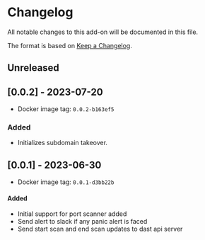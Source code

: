 # Changelog
All notable changes to this add-on will be documented in this file.

The format is based on [Keep a Changelog](https://keepachangelog.com/en/1.0.0/).

## Unreleased

## [0.0.2] - 2023-07-20
- Docker image tag: `0.0.2-b163ef5`
### Added
- Initializes subdomain takeover.

## [0.0.1] - 2023-06-30
- Docker image tag: `0.0.1-d3bb22b`
#### Added
- Initial support for port scanner added
- Send alert to slack if any panic alert is faced
- Send start scan and end scan updates to dast api server